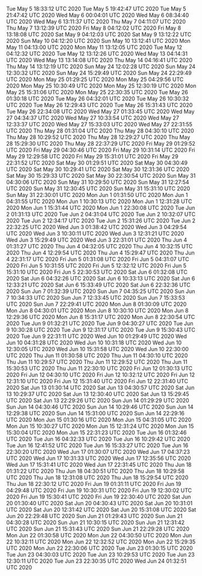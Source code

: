 Tue May  5 18:33:12 UTC 2020
Tue May  5 19:42:47 UTC 2020
Tue May  5 21:47:42 UTC 2020
Wed May  6 00:04:01 UTC 2020
Wed May  6 08:34:40 UTC 2020
Wed May  6 13:11:37 UTC 2020
Thu May  7 04:11:07 UTC 2020
Thu May  7 13:12:39 UTC 2020
Fri May  8 04:12:02 UTC 2020
Fri May  8 13:18:08 UTC 2020
Sat May  9 04:12:03 UTC 2020
Sat May  9 13:12:22 UTC 2020
Sun May 10 04:12:20 UTC 2020
Sun May 10 13:12:41 UTC 2020
Mon May 11 04:13:00 UTC 2020
Mon May 11 13:12:05 UTC 2020
Tue May 12 04:12:32 UTC 2020
Tue May 12 13:12:26 UTC 2020
Wed May 13 04:14:31 UTC 2020
Wed May 13 13:14:08 UTC 2020
Thu May 14 04:16:41 UTC 2020
Thu May 14 13:12:19 UTC 2020
Sun May 24 12:02:28 UTC 2020
Sun May 24 12:30:32 UTC 2020
Sun May 24 15:29:49 UTC 2020
Sun May 24 22:29:49 UTC 2020
Mon May 25 01:29:25 UTC 2020
Mon May 25 04:29:56 UTC 2020
Mon May 25 10:30:49 UTC 2020
Mon May 25 12:30:19 UTC 2020
Mon May 25 15:31:06 UTC 2020
Mon May 25 22:30:35 UTC 2020
Tue May 26 01:30:18 UTC 2020
Tue May 26 04:32:01 UTC 2020
Tue May 26 10:30:32 UTC 2020
Tue May 26 12:29:43 UTC 2020
Tue May 26 15:31:43 UTC 2020
Tue May 26 22:34:08 UTC 2020
Wed May 27 01:33:45 UTC 2020
Wed May 27 04:34:37 UTC 2020
Wed May 27 10:33:54 UTC 2020
Wed May 27 12:33:37 UTC 2020
Wed May 27 15:33:03 UTC 2020
Wed May 27 22:31:55 UTC 2020
Thu May 28 01:31:04 UTC 2020
Thu May 28 04:30:10 UTC 2020
Thu May 28 10:29:52 UTC 2020
Thu May 28 12:29:27 UTC 2020
Thu May 28 15:29:30 UTC 2020
Thu May 28 22:37:29 UTC 2020
Fri May 29 01:29:52 UTC 2020
Fri May 29 04:30:46 UTC 2020
Fri May 29 10:31:14 UTC 2020
Fri May 29 12:29:58 UTC 2020
Fri May 29 15:31:01 UTC 2020
Fri May 29 22:31:52 UTC 2020
Sat May 30 01:29:51 UTC 2020
Sat May 30 04:30:49 UTC 2020
Sat May 30 10:29:41 UTC 2020
Sat May 30 12:31:36 UTC 2020
Sat May 30 15:29:33 UTC 2020
Sat May 30 22:30:54 UTC 2020
Sun May 31 04:30:06 UTC 2020
Sun May 31 10:29:50 UTC 2020
Sun May 31 12:27:54 UTC 2020
Sun May 31 12:30:45 UTC 2020
Sun May 31 15:31:10 UTC 2020
Sun May 31 22:30:01 UTC 2020
Mon Jun  1 01:31:50 UTC 2020
Mon Jun  1 04:31:55 UTC 2020
Mon Jun  1 10:30:13 UTC 2020
Mon Jun  1 12:31:28 UTC 2020
Mon Jun  1 15:31:44 UTC 2020
Mon Jun  1 22:30:08 UTC 2020
Tue Jun  2 01:31:13 UTC 2020
Tue Jun  2 04:31:04 UTC 2020
Tue Jun  2 10:32:07 UTC 2020
Tue Jun  2 12:34:17 UTC 2020
Tue Jun  2 15:31:26 UTC 2020
Tue Jun  2 22:32:25 UTC 2020
Wed Jun  3 01:38:42 UTC 2020
Wed Jun  3 04:29:54 UTC 2020
Wed Jun  3 10:30:11 UTC 2020
Wed Jun  3 12:31:21 UTC 2020
Wed Jun  3 15:29:49 UTC 2020
Wed Jun  3 22:31:01 UTC 2020
Thu Jun  4 01:31:27 UTC 2020
Thu Jun  4 04:32:05 UTC 2020
Thu Jun  4 10:32:15 UTC 2020
Thu Jun  4 12:29:54 UTC 2020
Thu Jun  4 15:29:47 UTC 2020
Thu Jun  4 22:31:17 UTC 2020
Fri Jun  5 01:31:08 UTC 2020
Fri Jun  5 04:31:07 UTC 2020
Fri Jun  5 10:31:55 UTC 2020
Fri Jun  5 12:32:12 UTC 2020
Fri Jun  5 15:31:10 UTC 2020
Fri Jun  5 22:30:53 UTC 2020
Sat Jun  6 01:32:08 UTC 2020
Sat Jun  6 04:32:26 UTC 2020
Sat Jun  6 10:33:13 UTC 2020
Sat Jun  6 12:33:21 UTC 2020
Sat Jun  6 15:33:49 UTC 2020
Sat Jun  6 22:32:36 UTC 2020
Sun Jun  7 01:32:39 UTC 2020
Sun Jun  7 04:35:25 UTC 2020
Sun Jun  7 10:34:33 UTC 2020
Sun Jun  7 12:33:45 UTC 2020
Sun Jun  7 15:33:53 UTC 2020
Sun Jun  7 22:29:41 UTC 2020
Mon Jun  8 01:30:09 UTC 2020
Mon Jun  8 04:30:01 UTC 2020
Mon Jun  8 10:30:10 UTC 2020
Mon Jun  8 12:29:36 UTC 2020
Mon Jun  8 15:31:17 UTC 2020
Mon Jun  8 22:30:54 UTC 2020
Tue Jun  9 01:32:21 UTC 2020
Tue Jun  9 04:30:27 UTC 2020
Tue Jun  9 10:30:28 UTC 2020
Tue Jun  9 12:31:17 UTC 2020
Tue Jun  9 15:30:43 UTC 2020
Tue Jun  9 22:31:11 UTC 2020
Wed Jun 10 01:29:49 UTC 2020
Wed Jun 10 04:31:28 UTC 2020
Wed Jun 10 10:31:18 UTC 2020
Wed Jun 10 12:30:05 UTC 2020
Wed Jun 10 15:31:58 UTC 2020
Wed Jun 10 22:30:00 UTC 2020
Thu Jun 11 01:30:58 UTC 2020
Thu Jun 11 04:30:10 UTC 2020
Thu Jun 11 10:29:57 UTC 2020
Thu Jun 11 12:29:52 UTC 2020
Thu Jun 11 15:30:53 UTC 2020
Thu Jun 11 22:30:10 UTC 2020
Fri Jun 12 01:30:13 UTC 2020
Fri Jun 12 04:30:10 UTC 2020
Fri Jun 12 10:32:12 UTC 2020
Fri Jun 12 12:31:10 UTC 2020
Fri Jun 12 15:31:40 UTC 2020
Fri Jun 12 22:31:40 UTC 2020
Sat Jun 13 01:30:14 UTC 2020
Sat Jun 13 04:30:57 UTC 2020
Sat Jun 13 10:29:37 UTC 2020
Sat Jun 13 12:30:40 UTC 2020
Sat Jun 13 15:29:45 UTC 2020
Sat Jun 13 22:29:26 UTC 2020
Sun Jun 14 01:29:29 UTC 2020
Sun Jun 14 04:30:46 UTC 2020
Sun Jun 14 10:29:46 UTC 2020
Sun Jun 14 12:29:38 UTC 2020
Sun Jun 14 15:31:00 UTC 2020
Sun Jun 14 22:29:16 UTC 2020
Mon Jun 15 01:30:16 UTC 2020
Mon Jun 15 04:31:05 UTC 2020
Mon Jun 15 10:30:27 UTC 2020
Mon Jun 15 12:31:24 UTC 2020
Mon Jun 15 15:30:04 UTC 2020
Mon Jun 15 22:31:23 UTC 2020
Tue Jun 16 01:32:46 UTC 2020
Tue Jun 16 04:32:33 UTC 2020
Tue Jun 16 10:29:42 UTC 2020
Tue Jun 16 12:41:52 UTC 2020
Tue Jun 16 15:33:27 UTC 2020
Tue Jun 16 22:30:20 UTC 2020
Wed Jun 17 01:30:07 UTC 2020
Wed Jun 17 04:37:23 UTC 2020
Wed Jun 17 10:31:33 UTC 2020
Wed Jun 17 12:35:56 UTC 2020
Wed Jun 17 15:31:41 UTC 2020
Wed Jun 17 22:31:45 UTC 2020
Thu Jun 18 01:31:22 UTC 2020
Thu Jun 18 04:30:51 UTC 2020
Thu Jun 18 10:29:58 UTC 2020
Thu Jun 18 12:31:08 UTC 2020
Thu Jun 18 15:29:54 UTC 2020
Thu Jun 18 22:30:12 UTC 2020
Fri Jun 19 01:31:11 UTC 2020
Fri Jun 19 04:29:48 UTC 2020
Fri Jun 19 10:30:31 UTC 2020
Fri Jun 19 12:30:02 UTC 2020
Fri Jun 19 15:30:41 UTC 2020
Fri Jun 19 22:30:40 UTC 2020
Sat Jun 20 01:30:40 UTC 2020
Sat Jun 20 04:30:43 UTC 2020
Sat Jun 20 10:31:01 UTC 2020
Sat Jun 20 12:31:42 UTC 2020
Sat Jun 20 15:31:08 UTC 2020
Sat Jun 20 22:29:48 UTC 2020
Sun Jun 21 01:29:43 UTC 2020
Sun Jun 21 04:30:28 UTC 2020
Sun Jun 21 10:30:15 UTC 2020
Sun Jun 21 12:31:42 UTC 2020
Sun Jun 21 15:31:43 UTC 2020
Sun Jun 21 22:29:28 UTC 2020
Mon Jun 22 01:30:58 UTC 2020
Mon Jun 22 04:30:50 UTC 2020
Mon Jun 22 10:32:11 UTC 2020
Mon Jun 22 12:32:52 UTC 2020
Mon Jun 22 15:29:35 UTC 2020
Mon Jun 22 22:30:06 UTC 2020
Tue Jun 23 01:30:15 UTC 2020
Tue Jun 23 04:30:03 UTC 2020
Tue Jun 23 10:29:53 UTC 2020
Tue Jun 23 12:30:11 UTC 2020
Tue Jun 23 22:30:35 UTC 2020
Wed Jun 24 01:32:51 UTC 2020
